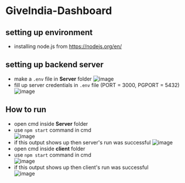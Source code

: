 # GiveIndia-Dashboard
## setting up environment
* installing node.js from https://nodejs.org/en/
## setting up backend server
* make a `.env` file in **Server** folder
![image](https://user-images.githubusercontent.com/77455093/123831639-2a7eca80-d922-11eb-8ca0-e17a2a731865.png)  
* fill up server credentials in `.env` file (PORT = 3000, PGPORT = 5432)  
![image](https://user-images.githubusercontent.com/77455093/123831794-4edaa700-d922-11eb-976f-54e2f7ed4f3c.png)
## How to run
* open cmd inside **Server** folder
* use `npm start` command in cmd  
![image](https://user-images.githubusercontent.com/77455093/123833647-31a6d800-d924-11eb-8ca0-719ab91527d8.png)
* if this output shows up then server's run was successful 
![image](https://user-images.githubusercontent.com/77455093/123833931-7f234500-d924-11eb-8fa4-2ea352f2f049.png)
* open cmd inside **client** folder
* use `npm start` command in cmd  
![image](https://user-images.githubusercontent.com/77455093/124372100-d23f2400-dca5-11eb-9e44-13a96cf19e17.png)
* if this output shows up then client's run was successful  
![image](https://user-images.githubusercontent.com/77455093/124372159-5abdc480-dca6-11eb-8506-b884f8a2d666.png)
